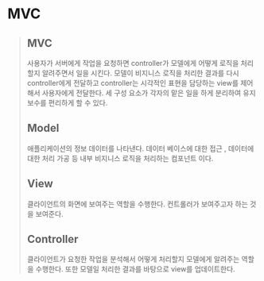 # MVC
 > ## MVC 
 >  사용자가 서버에게 작업을 요청하면 controller가 모델에게 어떻게 로직을 처리할지 알려주면서 일을 시킨다. 모델이 비지니스 로직을 처리한 결과를 다시 controller에게 전달하고 controller는 시각적인 표현을 담당하는 view를 제어해서 사용자에게 전달한다.  세 구성 요소가 각자의 맡은 일을 하게 분리하여 유지 보수를 편리하게 할 수 있다.
 >   
 > ## Model
 > 애플리케이션의 정보 데이터를 나타낸다. 데이터 베이스에 대한 접근 , 데이터에 대한 처리 가공 등 내부 비지니스 로직을 처리하는 컴포넌트 이다. 
 > 
 >  ## View 
 > 클라이언트의 화면에 보여주는 역할을 수행한다. 컨트롤러가 보여주고자 하는 것을 보여준다. 
 > 
 > ## Controller
 > 클라이언트가 요청한 작업을 분석해서 어떻게 처리할지 모델에게 알려주는 역할을 수행한다. 또한 모델일 처리한 결과를 바탕으로 view를 업데이트한다. 
 > 
